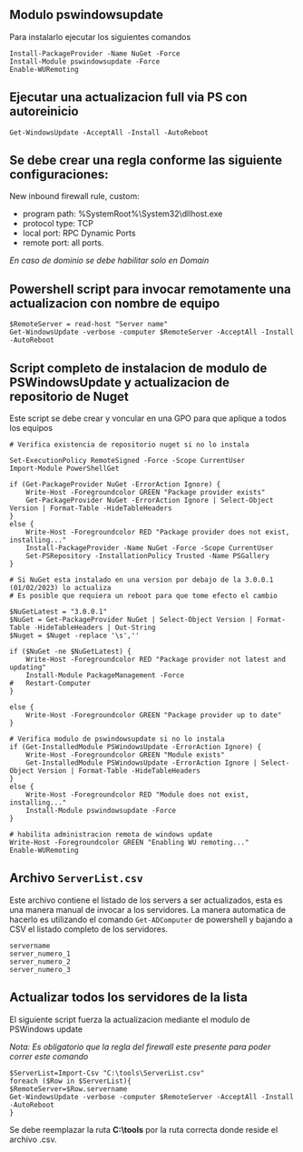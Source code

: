 ## Modulo pswindowsupdate

Para instalarlo ejecutar los siguientes comandos
```
Install-PackageProvider -Name NuGet -Force
Install-Module pswindowsupdate -Force
Enable-WURemoting
```
## Ejecutar una actualizacion full via PS con autoreinicio
```
Get-WindowsUpdate -AcceptAll -Install -AutoReboot
```
## Se debe crear una regla conforme las siguiente configuraciones:

New inbound firewall rule, custom:

- program path: %SystemRoot%\System32\dllhost.exe
- protocol type: TCP
- local port: RPC Dynamic Ports
- remote port: all ports.

*En caso de dominio se debe habilitar solo en Domain*

## Powershell script para invocar remotamente una actualizacion con nombre de equipo
```
$RemoteServer = read-host "Server name"
Get-WindowsUpdate -verbose -computer $RemoteServer -AcceptAll -Install -AutoReboot
```

## Script completo de instalacion de modulo de PSWindowsUpdate y actualizacion de repositorio de Nuget
Este script se debe crear y voncular en una GPO para que aplique a todos los equipos
```
# Verifica existencia de repositorio nuget si no lo instala

Set-ExecutionPolicy RemoteSigned -Force -Scope CurrentUser
Import-Module PowerShellGet

if (Get-PackageProvider NuGet -ErrorAction Ignore) {
    Write-Host -Foregroundcolor GREEN "Package provider exists"
    Get-PackageProvider NuGet -ErrorAction Ignore | Select-Object Version | Format-Table -HideTableHeaders
} 
else {
    Write-Host -Foregroundcolor RED "Package provider does not exist, installing..."
    Install-PackageProvider -Name NuGet -Force -Scope CurrentUser
    Set-PSRepository -InstallationPolicy Trusted -Name PSGallery
}

# Si NuGet esta instalado en una version por debajo de la 3.0.0.1 (01/02/2023) lo actualiza
# Es posible que requiera un reboot para que tome efecto el cambio

$NuGetLatest = "3.0.0.1"
$NuGet = Get-PackageProvider NuGet | Select-Object Version | Format-Table -HideTableHeaders | Out-String
$Nuget = $Nuget -replace '\s',''

if ($NuGet -ne $NuGetLatest) {
	Write-Host -Foregroundcolor RED "Package provider not latest and updating"
	Install-Module PackageManagement -Force
#	Restart-Computer
}

else {
	Write-Host -Foregroundcolor GREEN "Package provider up to date"
}

# Verifica modulo de pswindowsupdate si no lo instala
if (Get-InstalledModule PSWindowsUpdate -ErrorAction Ignore) {
    Write-Host -Foregroundcolor GREEN "Module exists"
    Get-InstalledModule PSWindowsUpdate -ErrorAction Ignore | Select-Object Version | Format-Table -HideTableHeaders
} 
else {
    Write-Host -Foregroundcolor RED "Module does not exist, installing..."
    Install-Module pswindowsupdate -Force    
}

# habilita administracion remota de windows update
Write-Host -Foregroundcolor GREEN "Enabling WU remoting..."
Enable-WURemoting
```

## Archivo ```ServerList.csv```
Este archivo contiene el listado de los servers a ser actualizados, esta es una manera manual de invocar a los servidores.
La manera automatica de hacerlo es utilizando el comando ```Get-ADComputer``` de powershell y bajando a CSV el listado completo de los servidores.
```
servername
server_numero_1
server_numero_2
server_numero_3
```
## Actualizar todos los servidores de la lista
El siguiente script fuerza la actualizacion mediante el modulo de PSWindows update

_Nota: Es obligatorio que la regla del firewall este presente para poder correr este comando_

```
$ServerList=Import-Csv "C:\tools\ServerList.csv"
foreach ($Row in $ServerList){
$RemoteServer=$Row.servername
Get-WindowsUpdate -verbose -computer $RemoteServer -AcceptAll -Install -AutoReboot
}
```
Se debe reemplazar la ruta **C:\tools** por la ruta correcta donde reside el archivo .csv.
